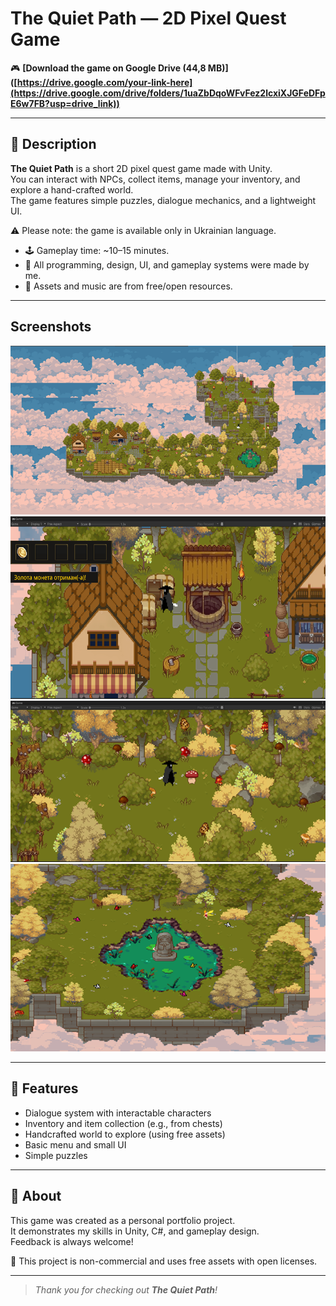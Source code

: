 # The Quiet Path — 2D Pixel Quest Game

🎮 **[Download the game on Google Drive (44,8 MB)] ([https://drive.google.com/your-link-here](https://drive.google.com/drive/folders/1uaZbDqoWFvFez2lcxiXJGFeDFpE6w7FB?usp=drive_link))**

---

## 📝 Description

**The Quiet Path** is a short 2D pixel quest game made with Unity.  
You can interact with NPCs, collect items, manage your inventory, and explore a hand-crafted world.  
The game features simple puzzles, dialogue mechanics, and a lightweight UI.

⚠️ Please note: the game is available only in Ukrainian language.

- 🕹️ Gameplay time: ~10–15 minutes.
- 🧠 All programming, design, UI, and gameplay systems were made by me.
- 🎨 Assets and music are from free/open resources.

---

## Screenshots

![Screenshot 1](screenshot1.png)  
![Screenshot 2](screenshot2.png)  
![Screenshot 3](screenshot3.png)
![Screenshot 4](screenshot4.png)  

---

## 🔧 Features

- Dialogue system with interactable characters
- Inventory and item collection (e.g., from chests)
- Handcrafted world to explore (using free assets)
- Basic menu and small UI
-   Simple puzzles

---

## 💼 About

This game was created as a personal portfolio project.  
It demonstrates my skills in Unity, C#, and gameplay design.  
Feedback is always welcome!

📌 This project is non-commercial and uses free assets with open licenses.

---

> _Thank you for checking out **The Quiet Path**!_
